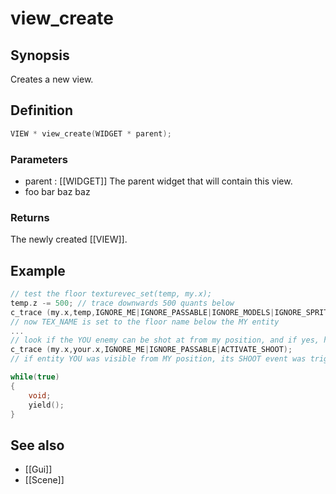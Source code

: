 # view_create

## Synopsis
Creates a new view.

## Definition
```c
VIEW * view_create(WIDGET * parent);
```

### Parameters

- parent : [[WIDGET]]
	The parent widget that will contain this view.
- foo
	bar baz baz
	
### Returns
The newly created [[VIEW]].

## Example
```c
// test the floor texturevec_set(temp, my.x);
temp.z -= 500; // trace downwards 500 quants below
c_trace (my.x,temp,IGNORE_ME|IGNORE_PASSABLE|IGNORE_MODELS|IGNORE_SPRITES|SCAN_TEXTURE); 
// now TEX_NAME is set to the floor name below the MY entity
...
// look if the YOU enemy can be shot at from my position, and if yes, hurt him
c_trace (my.x,your.x,IGNORE_ME|IGNORE_PASSABLE|ACTIVATE_SHOOT); 
// if entity YOU was visible from MY position, its SHOOT event was triggered

while(true)
{
	void;
	yield();
}
```

## See also
- [[Gui]]
- [[Scene]]